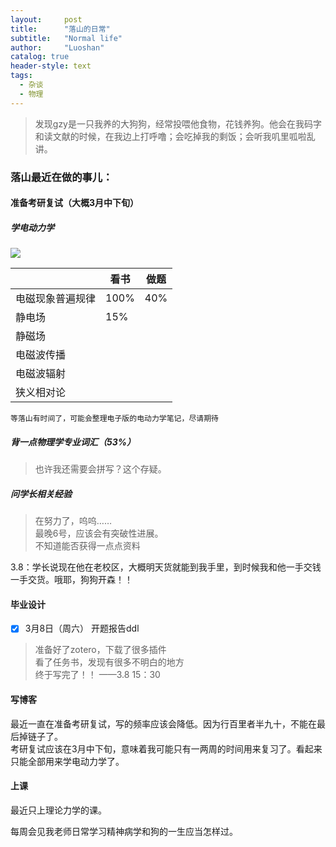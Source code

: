 ```yaml
---
layout:     post
title:      "落山的日常"
subtitle:   "Normal life"
author:     "Luoshan"
catalog: true
header-style: text
tags:
  - 杂谈
  - 物理
---
```


> 发现gzy是一只我养的大狗狗，经常投喂他食物，花钱养狗。他会在我码字和读文献的时候，在我边上打呼噜；会吃掉我的剩饭；会听我叽里呱啦乱讲。

### 落山最近在做的事儿：


#### 准备考研复试（大概3月中下旬）

##### 学电动力学

![](https://cdn.jsdelivr.net/gh/xunluoshan/xunluoshan.github.io@master/img/attachment/elec-dynamic-exam.png)

|                |  看书  | 做题  |
| -------------- | ----- | ---- |
|  电磁现象普遍规律 | 100% | 40% |
|  静电场        | 15% |     |
|  静磁场        |     |     |
|  电磁波传播    |     |     |
|  电磁波辐射    |     |     |
|  狭义相对论    |     |     |

`等落山有时间了，可能会整理电子版的电动力学笔记，尽请期待`

##### 背一点物理学专业词汇（53%）
> 也许我还需要会拼写？这个存疑。

##### 问学长相关经验  
> 在努力了，呜呜……  
> 最晚6号，应该会有突破性进展。  
> 不知道能否获得一点点资料

3.8：学长说现在他在老校区，大概明天货就能到我手里，到时候我和他一手交钱一手交货。哦耶，狗狗开森！！

#### 毕业设计

- [x] 3月8日（周六） 开题报告ddl
> 准备好了zotero，下载了很多插件  
> 看了任务书，发现有很多不明白的地方  
> 终于写完了！！  ——3.8 15：30

#### 写博客

最近一直在准备考研复试，写的频率应该会降低。因为行百里者半九十，不能在最后掉链子了。  
考研复试应该在3月中下旬，意味着我可能只有一两周的时间用来复习了。看起来只能全部用来学电动力学了。

#### 上课

最近只上理论力学的课。

每周会见我老师日常学习精神病学和狗的一生应当怎样过。
